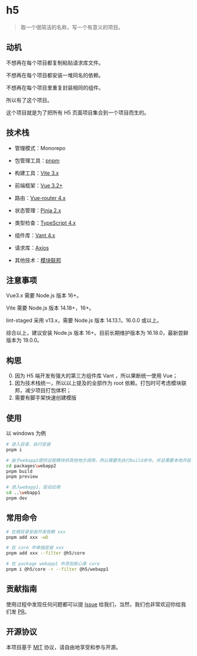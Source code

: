 # h5

> 取一个很简洁的名称，写一个有意义的项目。

## 动机

不想再在每个项目都复制粘贴请求库文件。

不想再在每个项目都安装一堆同名的依赖。

不想再在每个项目里重复封装相同的组件。

所以有了这个项目。

这个项目就是为了把所有 H5 页面项目集合到一个项目而生的。

## 技术栈

- 管理模式：Monorepo
- 包管理工具：[pnpm](https://github.com/pnpm/pnpm)
- 构建工具：[Vite 3.x](https://github.com/vitejs/vite)
- 前端框架：[Vue 3.2+](https://github.com/vuejs/core)
- 路由：[Vue-router 4.x](https://github.com/vuejs/router)
- 状态管理：[Pinia 2.x](https://github.com/vuejs/pinia)
- 类型检查：[TypeScript 4.x](https://github.com/microsoft/TypeScript)
- 组件库：[Vant 4.x](https://github.com/youzan/vant)
- 请求库：[Axios](https://github.com/axios/axios)

- 其他技术：[模块联邦](https://webpack.docschina.org/concepts/module-federation/)

## 注意事项

Vue3.x 需要 Node.js 版本 16+。

Vite 需要 Node.js 版本 14.18+，16+。

lint-staged 采用 v13.x，需要 Node.js 版本 14.13.1，16.0.0 或以上。

综合以上，建议安装 Node.js 版本 16+。目前长期维护版本为 16.18.0，最新尝鲜版本为 19.0.0。

## 构思

0. 因为 H5 端开发有强大的第三方组件库 Vant ，所以果断统一使用 Vue；
1. 因为技术栈统一，所以以上提及的全部作为 root 依赖。打包时可考虑模块联邦，减少项目打包体积；
2. 需要有脚手架快速创建模版

## 使用

以 windows 为例

```bash
# 进入目录，执行安装
pnpm i

# 由于webapp2提供远程模块供其他地方调用，所以需要先执行build命令。并且需要本地开启静态服务器所以用preview命令
cd packages\webapp2
pnpm build
pnpm preview

# 进入webapp1，启动应用
cd ..\webapp1
pnpm dev
```

## 常用命令

```bash
# 在根目录安装开发依赖 xxx
pnpm add xxx -wD

# 在 core 中单独安装 xxx
pnpm add xxx --filter @h5/core

# 在 package webapp1 中添加核心库 core
pnpm i @h5/core -r --filter @h5/webapp1
```

## 贡献指南

使用过程中发现任何问题都可以提 [Issue](https://github.com/gyt95/h5/issues) 给我们，当然，我们也非常欢迎你给我们发 [PR](https://github.com/gyt95/h5/pulls)。

## 开源协议

本项目基于 [MIT](https://zh.wikipedia.org/wiki/MIT%E8%A8%B1%E5%8F%AF%E8%AD%89) 协议，请自由地享受和参与开源。
